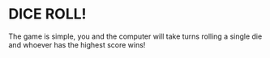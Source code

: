 # DICE ROLL!
The game is simple, you and the computer will take turns rolling a single die and whoever has the highest score wins!
